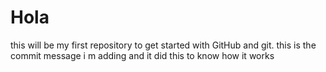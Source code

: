 # Hola
this will be my first repository to get started with GitHub and git.
this is the commit message i m adding and it did this to know how it works
